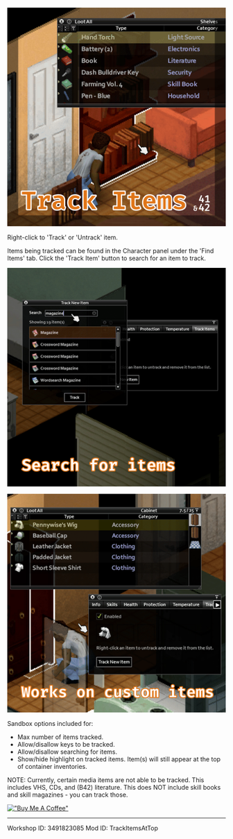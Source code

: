 ![Track Items mod - poster.](https://github.com/amescodes/PZTrackItems/blob/main/Contents/mods/TrackItems/poster.png)

Right-click to 'Track' or 'Untrack' item.

Items being tracked can be found in the Character panel under the 'Find Items' tab. Click the 'Track Item' button to search for an item to track.

![Track Items mod - search for items.](https://github.com/amescodes/PZTrackItems/blob/main/Contents/mods/TrackItems/info_panel.png)

![Track Items mod - search for and track custom items.](https://github.com/amescodes/PZTrackItems/blob/main/Contents/mods/TrackItems/custom_items.png)

Sandbox options included for:

- Max number of items tracked.
- Allow/disallow keys to be tracked.
- Allow/disallow searching for items.
- Show/hide highlight on tracked items. Item(s) will still appear at the top of container inventories.

NOTE: Currently, certain media items are not able to be tracked. This includes VHS, CDs, and (B42) literature. This does NOT include skill books and skill magazines - you can track those.

[!["Buy Me A Coffee"](https://www.buymeacoffee.com/assets/img/custom_images/orange_img.png)](https://www.buymeacoffee.com/amescodes)

-------
Workshop ID: 3491823085
Mod ID: TrackItemsAtTop
